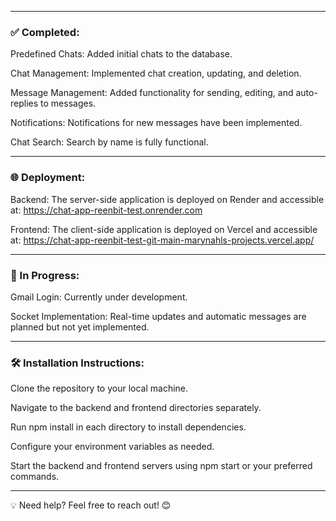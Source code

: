 ________________________________________________________

### ✅ Completed:

Predefined Chats: Added initial chats to the database.

Chat Management: Implemented chat creation, updating, and deletion.

Message Management: Added functionality for sending, editing, and auto-replies to messages.

Notifications: Notifications for new messages have been implemented.

Chat Search: Search by name is fully functional.

_________________________________________________________

### 🌐 Deployment:

Backend: The server-side application is deployed on Render and accessible at:
https://chat-app-reenbit-test.onrender.com

Frontend: The client-side application is deployed on Vercel and accessible at:
https://chat-app-reenbit-test-git-main-marynahls-projects.vercel.app/

_________________________________________________________

### 🚧 In Progress:

Gmail Login: Currently under development.

Socket Implementation: Real-time updates and automatic messages are planned but not yet implemented.

_________________________________________________________

### 🛠️ Installation Instructions:

Clone the repository to your local machine.

Navigate to the backend and frontend directories separately.

Run npm install in each directory to install dependencies.

Configure your environment variables as needed.

Start the backend and frontend servers using npm start or your preferred commands.

__________________________________________________________


💡 Need help? Feel free to reach out! 😊

